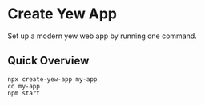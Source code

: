 # Create Yew App
Set up a modern yew web app by running one command. 

## Quick Overview
```
npx create-yew-app my-app
cd my-app
npm start
```
